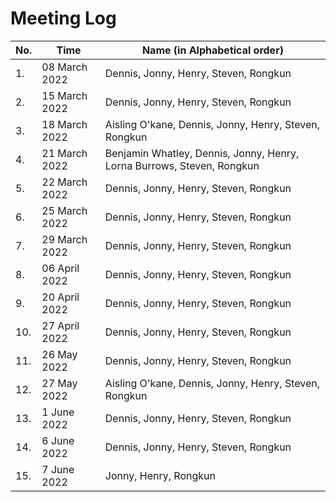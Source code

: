 # Meeting Log
| No. | Time | Name (in Alphabetical order) |
|-----|------|-------------------------------------|
| 1.  | 08 March 2022 | Dennis, Jonny, Henry, Steven, Rongkun |
| 2.  | 15 March 2022 | Dennis, Jonny, Henry, Steven, Rongkun |
| 3.  | 18 March 2022 | Aisling O'kane, Dennis, Jonny, Henry, Steven, Rongkun |
| 4.  | 21 March 2022 | Benjamin Whatley, Dennis, Jonny, Henry, Lorna Burrows, Steven, Rongkun |
| 5.  | 22 March 2022 | Dennis, Jonny, Henry, Steven, Rongkun |
| 6.  | 25 March 2022 | Dennis, Jonny, Henry, Steven, Rongkun |
| 7.  | 29 March 2022 | Dennis, Jonny, Henry, Steven, Rongkun |
| 8.  | 06 April 2022 | Dennis, Jonny, Henry, Steven, Rongkun |
| 9.  | 20 April 2022 | Dennis, Jonny, Henry, Steven, Rongkun |
| 10. | 27 April 2022 | Dennis, Jonny, Henry, Steven, Rongkun |
| 11. | 26 May   2022 | Dennis, Jonny, Henry, Steven, Rongkun |
| 12. | 27 May   2022 | Aisling O'kane, Dennis, Jonny, Henry, Steven, Rongkun |
| 13. | 1  June  2022 | Dennis, Jonny, Henry, Steven, Rongkun |
| 14. | 6  June  2022 | Dennis, Jonny, Henry, Steven, Rongkun |
| 15. | 7  June  2022 | Jonny, Henry, Rongkun                 |